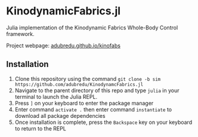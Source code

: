 # KinodynamicFabrics.jl
Julia implementation of the Kinodynamic Fabrics Whole-Body Control framework.

Project webpage: [adubredu.github.io/kinofabs](http://adubredu.github.io/kinofabs)


## Installation
1. Clone this repository using the command `git clone -b sim https://github.com/adubredu/KinodynamcFabrics.jl`
2. Navigate to the parent directory of this repo and type  `julia` in your terminal to launch the Julia REPL.
3. Press `]` on your keyboard to enter the package manager 
4. Enter command `activate .` then enter command `instantiate` to download all package dependencies
5. Once installation is complete, press the `Backspace` key on your keyboard to return to the REPL